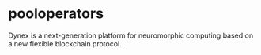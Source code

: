 # pooloperators
Dynex is a next-generation platform for neuromorphic computing based on a new flexible blockchain protocol.

